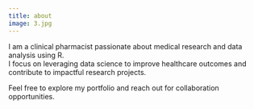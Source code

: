 ```yaml
---
title: about
image: 3.jpg
---
```

I am a clinical pharmacist passionate about medical research and data analysis using R.  
I focus on leveraging data science to improve healthcare outcomes and contribute to impactful research projects.  

Feel free to explore my portfolio and reach out for collaboration opportunities.
